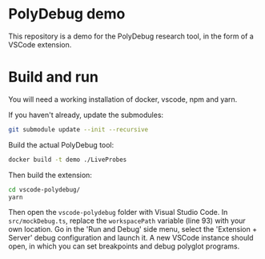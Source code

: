 # PolyDebug demo

This repository is a demo for the PolyDebug research tool, in the form of a VSCode extension.

# Build and run

You will need a working installation of docker, vscode, npm and yarn.

If you haven't already, update the submodules:

```bash
git submodule update --init --recursive
```

Build the actual PolyDebug tool:

```bash
docker build -t demo ./LiveProbes
```

Then build the extension:

```bash
cd vscode-polydebug/
yarn
```

Then open the `vscode-polydebug` folder with Visual Studio Code. In `src/mockDebug.ts`, replace the `workspacePath` variable (line 93) with your own location.
Go in the 'Run and Debug' side menu, select the 'Extension + Server' debug configuration and launch it. 
A new VSCode instance should open, in which you can set breakpoints and debug polyglot programs.